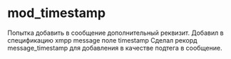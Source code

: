 # mod_timestamp

Попытка добавить в сообщение дополнительный реквизит.
Добавил в спецификацию xmpp message поле timestamp
Сделал рекорд message_timestamp для добавления в качестве подтега в сообщение.
